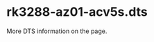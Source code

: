 # rk3288-az01-acv5s.dts

More DTS information on the [](Linux-DTSs.md) page.

<code-block src="dts/rk3288-az01-acv5s.dts" />
